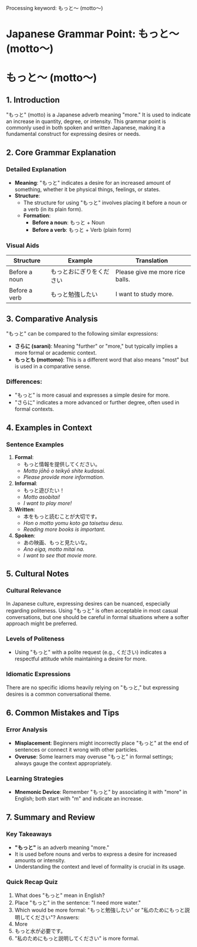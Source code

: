 Processing keyword: もっと〜 (motto〜)
# Japanese Grammar Point: もっと〜 (motto〜)
# もっと〜 (motto〜)
## 1. Introduction
"もっと" (motto) is a Japanese adverb meaning "more." It is used to indicate an increase in quantity, degree, or intensity. This grammar point is commonly used in both spoken and written Japanese, making it a fundamental construct for expressing desires or needs.
## 2. Core Grammar Explanation
### Detailed Explanation
- **Meaning**: "もっと" indicates a desire for an increased amount of something, whether it be physical things, feelings, or states.
- **Structure**: 
  - The structure for using "もっと" involves placing it before a noun or a verb (in its plain form).
  - **Formation**:
    - **Before a noun**: もっと + Noun
    - **Before a verb**: もっと + Verb (plain form)
### Visual Aids
| Structure          | Example                    | Translation                     |
|--------------------|----------------------------|---------------------------------|
| Before a noun      | もっとおにぎりをください      | Please give me more rice balls. |
| Before a verb      | もっと勉強したい              | I want to study more.          |
## 3. Comparative Analysis
"もっと" can be compared to the following similar expressions:
- **さらに (sarani)**: Meaning "further" or "more," but typically implies a more formal or academic context.
- **もっとも (mottomo)**: This is a different word that also means "most" but is used in a comparative sense.
### Differences:
- "もっと" is more casual and expresses a simple desire for more.
- "さらに" indicates a more advanced or further degree, often used in formal contexts.
## 4. Examples in Context
### Sentence Examples
1. **Formal**: 
   - もっと情報を提供してください。
   - *Motto jōhō o teikyō shite kudasai.*
   - *Please provide more information.*
2. **Informal**:
   - もっと遊びたい！
   - *Motto asobitai!*
   - *I want to play more!*
3. **Written**:
   - 本をもっと読むことが大切です。
   - *Hon o motto yomu koto ga taisetsu desu.*
   - *Reading more books is important.*
4. **Spoken**:
   - あの映画、もっと見たいな。
   - *Ano eiga, motto mitai na.*
   - *I want to see that movie more.*
## 5. Cultural Notes
### Cultural Relevance
In Japanese culture, expressing desires can be nuanced, especially regarding politeness. Using "もっと" is often acceptable in most casual conversations, but one should be careful in formal situations where a softer approach might be preferred. 
### Levels of Politeness
- Using "もっと" with a polite request (e.g., ください) indicates a respectful attitude while maintaining a desire for more.
### Idiomatic Expressions
There are no specific idioms heavily relying on "もっと," but expressing desires is a common conversational theme.
## 6. Common Mistakes and Tips
### Error Analysis
- **Misplacement**: Beginners might incorrectly place "もっと" at the end of sentences or connect it wrong with other particles.
- **Overuse**: Some learners may overuse "もっと" in formal settings; always gauge the context appropriately.
### Learning Strategies
- **Mnemonic Device**: Remember "もっと" by associating it with "more" in English; both start with "m" and indicate an increase.
## 7. Summary and Review
### Key Takeaways
- **"もっと"** is an adverb meaning "more."
- It is used before nouns and verbs to express a desire for increased amounts or intensity.
- Understanding the context and level of formality is crucial in its usage.
### Quick Recap Quiz
1. What does "もっと" mean in English?
2. Place "もっと" in the sentence: "I need more water."
3. Which would be more formal: "もっと勉強したい" or "私のためにもっと説明してください"?
Answers:
1. More
2. もっと水が必要です。
3. "私のためにもっと説明してください" is more formal.
